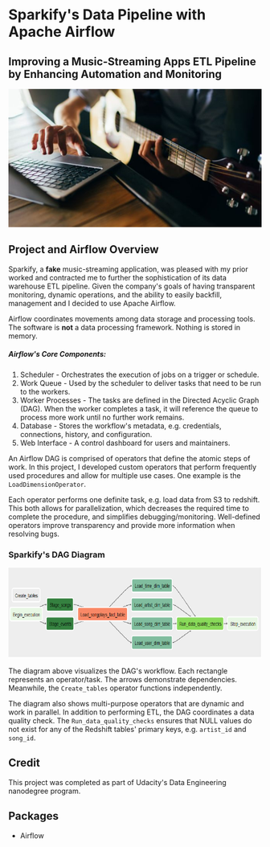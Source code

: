 # Sparkify's Data Pipeline with Apache Airflow
## Improving a Music-Streaming Apps ETL Pipeline by Enhancing Automation and Monitoring

<img src="https://github.com/Morgan-Sell/airflow-pipeline-music-app/blob/main/img/guitar_laptop.jpg" width="850" height="275">


## Project and Airflow Overview
Sparkify, a **fake** music-streaming application, was pleased with my prior worked and contracted me to further the sophistication of its data warehouse ETL pipeline. Given the company's goals of having transparent monitoring, dynamic operations, and the ability to easily backfill, management and I decided to use Apache Airflow.

Airflow coordinates movements among data storage and processing tools. The software is **not** a data processing framework. Nothing is stored in memory.

##### Airflow's Core Components:
1) Scheduler - Orchestrates the execution of jobs on a trigger or schedule.
2) Work Queue - Used by the scheduler to deliver tasks that need to be run to the workers.
3) Worker Processes - The tasks are defined in the Directed Acyclic Graph (DAG). When the worker completes a task, it will reference the queue to process more work until no further work remains.
4) Database - Stores the workflow's metadata, e.g. credentials, connections, history, and configuration.
5) Web Interface - A control dashboard for users and maintainers.

An Airflow DAG is comprised of operators that define the atomic steps of work. In this project, I developed custom operators that perform frequently used procedures and allow for multiple use cases. One example is the `LoadDimensionOperator`. 

Each operator performs one definite task, e.g. load data from S3 to redshift. This both allows for parallelization, which decreases the required time to complete the procedure, and simplifies debugging/monitoring. Well-defined operators improve transparency and provide more information when resolving bugs.


### Sparkify's DAG Diagram
<img src="https://github.com/Morgan-Sell/airflow-pipeline-music-app/blob/main/img/dag_graph.png" width="750" height="180">

The diagram above visualizes the DAG's workflow. Each rectangle represents an operator/task. The arrows demonstrate dependencies. Meanwhile, the `Create_tables` operator functions independently.

The diagram also shows multi-purpose operators that are dynamic and work in parallel. In addition to performing ETL, the DAG coordinates a data quality check. The `Run_data_quality_checks` ensures that NULL values do not exist for any of the Redshift tables' primary keys, e.g. `artist_id` and `song_id`.

## Credit
This project was completed as part of Udacity's Data Engineering nanodegree program.

## Packages
- Airflow
